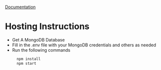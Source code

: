 [Documentation](https://documenter.getpostman.com/view/14160618/Uyxoj4io)

# Hosting Instructions
- Get A MongoDB Database
- Fill in the .env file with your MongoDB credentials and others as needed
- Run the following commands
  ```bash
    npm install
    npm start
  ```
